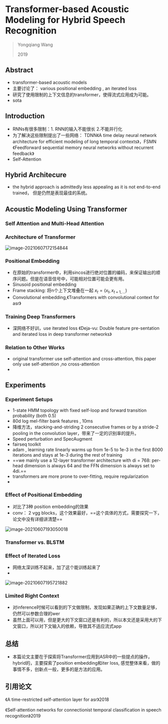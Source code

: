 # Transformer-based Acoustic Modeling for Hybrid Speech Recognition

> Yongqiang Wang
>
> 2019

## Abstract

* transformer-based acoustic models
* 主要讨论了： various positional embedding , an iterated loss
* 研究了使用限制的上下文信息的transformer，使得流式应用成为可能。
* sota

## Introduction

* RNNs有很多限制：1.  RNN的输入不能很长  2.不能并行化
* 为了解决这些限制提出了一些网络： TDNN《A time delay neural network
  architecture for efficient modeling of long temporal contexts》，FSMN《Feedforward sequential
  memory neural networks without recurrent feedback》
* Self-Attention

## Hybrid Architecure

* the hybrid approach is admittedly less appealing as it is not end-to-end trained， 但是仍然是表现最佳的系统。

## Acoustic Modeling Using Transformer

### Self Attention and Multi-Head Attention

### Architecture of Transformer

![image-20210607172154844](C:\Users\wanglichun\AppData\Roaming\Typora\typora-user-images\image-20210607172154844.png)

### Positional Embedding

* 在原始的transformer中，利用sincos进行绝对位置的编码，来保证输出的顺序问题。但是在语音信号中，可能相对位置可能会更有用。
* Sinusoid positional embedding
* Frame stacking: 将n个上下文堆叠在一起 $x_t = (x_t,x_{t+1,...})$
* Convolutional embedding,《Transformers with convolutional context for asr》

### Training Deep Transformers

* 深网络不好训，use iterated loss 《Deja-vu: Double feature pre-sentation and iterated loss in deep transformer networks》

### Relation to Other Works

* original transformer use  self-attention and cross-attention, this paper only use self-attention ,no cross-attention
* 

## Experiments

### Experiment Setups

* 1-state HMM  topology with fixed self-loop and forward transition probability (both 0.5)
* 80d log mel-filter bank features , 10ms
* 降维方法，stacking-and-striding 2 consecutive frames or by a stride-2 pooling in the convolution layer，带来了一定的识别率的提升。
* Speed perturbation and SpecAugment
* fairseq toolkit
* adam ,  learning rate linearly warms up from 1e-5 to 1e-3 in the first 8000 iterations and stays at 1e-3 during the rest of training
* ==we mainly use a 12-layer transformer architecture with di = 768: per-head dimension is always 64 and the FFN dimension is always set to 4di.==
* transformers are more prone to over-fitting, require regularization
* 

### Effect of Positional Embedding

* 对比了3种 position embedding的效果
* conv： 2 vgg blocks，这个效果最好，==这个具体的方式，需要探究一下，论文中没有详细讲清楚==

![image-20210607193050018](C:\Users\wanglichun\AppData\Roaming\Typora\typora-user-images\image-20210607193050018.png)

### Transformer vs. BLSTM

### Effect of Iterated Loss

* 网络太深训练不起来，加了这个能训练起来了
* 

![image-20210607195721882](C:\Users\wanglichun\AppData\Roaming\Typora\typora-user-images\image-20210607195721882.png)

### Limited Right Context

* 对inference时候可以看到的下文做限制，发现如果正确的上下文数量足够，仍然可以参数合理的wer
* 虽然上面可以用，但是更大的下文窗口还是有利的，所以本文还是采用大的下文窗口，所以对下文输入的依赖，导致其不适应流式app

## 总结

* 本篇论文主要在于探索将Transformer应用到ASR中的一些提点的操作，hybrid的，主要探索了position embedding和iter loss, 感觉整体来看，做的事情不多，创新点一般，更多的是方法的应用。

## 引用论文

《A time-restricted self-attention layer for asr》2018

《Self-attention networks for connectionist temporal classification in speech recognition》2019

